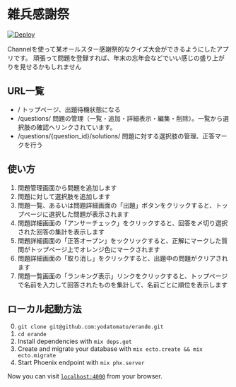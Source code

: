 # 雑兵感謝祭
[![Deploy](https://www.herokucdn.com/deploy/button.png)](https://heroku.com/deploy)

Channelを使って某オールスター感謝祭的なクイズ大会ができるようにしたアプリです。
頑張って問題を登録すれば、年末の忘年会などでいい感じの盛り上がりを見せるかもしれません

## URL一覧

* / トップページ、出題待機状態になる
* /questions/ 問題の管理（一覧・追加・詳細表示・編集・削除）。一覧から選択肢の確認へリンクされています。
* /questions/{question_id}/solutions/ 問題に対する選択肢の管理、正答マークを行う

## 使い方

1. 問題管理画面から問題を追加します
2. 問題に対して選択肢を追加します
3. 問題一覧、あるいは問題詳細画面の「出題」ボタンをクリックすると、トップページに選択した問題が表示されます
4. 問題詳細画面の「アンサーチェック」をクリックすると、回答を〆切り選択された回答の集計を表示します
5. 問題詳細画面の「正答オープン」をックリックすると、正解にマークした質問がトップページ上でオレンジ色にマークされます
6. 問題詳細画面の「取り消し」をクリックすると、出題中の問題がクリアされます
7. 問題一覧画面の「ランキング表示」リンクをクリックすると、トップページで名前を入力して回答されたものを集計して、名前ごとに順位を表示します

## ローカル起動方法

  0. `git clone git@github.com:yodatomato/erande.git`
  1. `cd erande`
  1. Install dependencies with `mix deps.get`
  2. Create and migrate your database with `mix ecto.create && mix ecto.migrate`
  3. Start Phoenix endpoint with `mix phx.server`

Now you can visit [`localhost:4000`](http://localhost:4000) from your browser.

